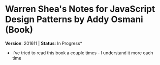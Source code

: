 # Warren Shea's Notes for JavaScript Design Patterns by Addy Osmani (Book)
**Version**: 201611 | **Status**: In Progress*
* I've tried to read this book a couple times - I understand it more each time
